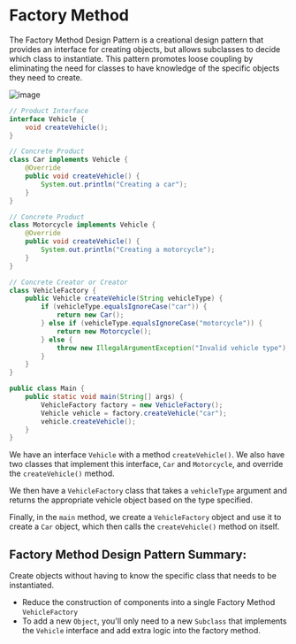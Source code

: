 # Factory Method
The Factory Method Design Pattern is a creational design pattern that provides an interface for creating objects, but allows subclasses to decide which class to instantiate. This pattern promotes loose coupling by eliminating the need for classes to have knowledge of the specific objects they need to create.

![image](https://github.com/boushphong/Design-Patterns/assets/59940078/9870ad5d-7fc8-4b4c-bcbc-9cffc52ae731)

```java
// Product Interface
interface Vehicle {
    void createVehicle();
}

// Concrete Product
class Car implements Vehicle {
    @Override
    public void createVehicle() {
        System.out.println("Creating a car");
    }
}

// Concrete Product
class Motorcycle implements Vehicle {
    @Override
    public void createVehicle() {
        System.out.println("Creating a motorcycle");
    }
}

// Concrete Creator or Creator
class VehicleFactory {
    public Vehicle createVehicle(String vehicleType) {
        if (vehicleType.equalsIgnoreCase("car")) {
            return new Car();
        } else if (vehicleType.equalsIgnoreCase("motorcycle")) {
            return new Motorcycle();
        } else {
            throw new IllegalArgumentException("Invalid vehicle type");
        }
    }
}

public class Main {
    public static void main(String[] args) {
        VehicleFactory factory = new VehicleFactory();
        Vehicle vehicle = factory.createVehicle("car");
        vehicle.createVehicle();
    }
}
```

We have an interface `Vehicle` with a method `createVehicle()`. We also have two classes that implement this interface, `Car` and `Motorcycle`, and override the `createVehicle()` method.

We then have a `VehicleFactory` class that takes a `vehicleType` argument and returns the appropriate vehicle object based on the type specified.

Finally, in the `main` method, we create a `VehicleFactory` object and use it to create a `Car` object, which then calls the `createVehicle()` method on itself.

## Factory Method Design Pattern Summary:
Create objects without having to know the specific class that needs to be instantiated. 
- Reduce the construction of components into a single Factory Method `VehicleFactory`
- To add a new `Object`, you'll only need to a new `Subclass` that implements the `Vehicle` interface and add extra logic into the factory method. 
